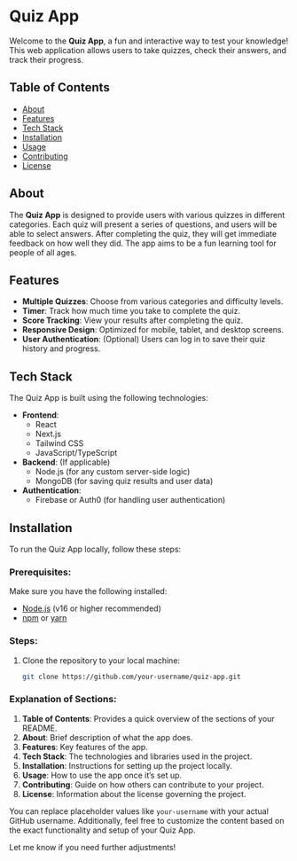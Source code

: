 # **Quiz App**

Welcome to the **Quiz App**, a fun and interactive way to test your knowledge! This web application allows users to take quizzes, check their answers, and track their progress.

## **Table of Contents**
- [About](#about)
- [Features](#features)
- [Tech Stack](#tech-stack)
- [Installation](#installation)
- [Usage](#usage)
- [Contributing](#contributing)
- [License](#license)

## **About**
The **Quiz App** is designed to provide users with various quizzes in different categories. Each quiz will present a series of questions, and users will be able to select answers. After completing the quiz, they will get immediate feedback on how well they did. The app aims to be a fun learning tool for people of all ages.

## **Features**
- **Multiple Quizzes**: Choose from various categories and difficulty levels.
- **Timer**: Track how much time you take to complete the quiz.
- **Score Tracking**: View your results after completing the quiz.
- **Responsive Design**: Optimized for mobile, tablet, and desktop screens.
- **User Authentication**: (Optional) Users can log in to save their quiz history and progress.

## **Tech Stack**
The Quiz App is built using the following technologies:
- **Frontend**: 
  - React
  - Next.js
  - Tailwind CSS
  - JavaScript/TypeScript
- **Backend**: (If applicable)
  - Node.js (for any custom server-side logic)
  - MongoDB (for saving quiz results and user data)
- **Authentication**: 
  - Firebase or Auth0 (for handling user authentication)

## **Installation**

To run the Quiz App locally, follow these steps:

### Prerequisites:
Make sure you have the following installed:
- [Node.js](https://nodejs.org/) (v16 or higher recommended)
- [npm](https://www.npmjs.com/) or [yarn](https://yarnpkg.com/)

### Steps:
1. Clone the repository to your local machine:
   ```bash
   git clone https://github.com/your-username/quiz-app.git


### Explanation of Sections:

1. **Table of Contents**: Provides a quick overview of the sections of your README.
2. **About**: Brief description of what the app does.
3. **Features**: Key features of the app.
4. **Tech Stack**: The technologies and libraries used in the project.
5. **Installation**: Instructions for setting up the project locally.
6. **Usage**: How to use the app once it’s set up.
7. **Contributing**: Guide on how others can contribute to your project.
8. **License**: Information about the license governing the project.

You can replace placeholder values like `your-username` with your actual GitHub username. Additionally, feel free to customize the content based on the exact functionality and setup of your Quiz App.

Let me know if you need further adjustments!
